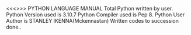 
<<<>>>                                             PYTHON LANGUAGE MANUAL
Total Python written by user.
Python Version used is 3.10.7
Python Compiler used is Pep 8.
Python User Author is STANLEY IKENNA(Mckennastan)
Written codes to succession done..
